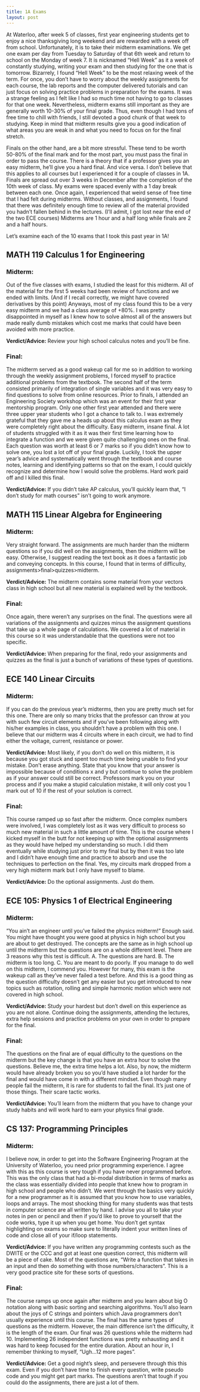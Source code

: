 ```yaml
---
title: 1A Exams
layout: post
---
```


At Waterloo, after week 5 of classes, first year engineering students get to enjoy a nice thanksgiving long weekend and are rewarded with a week off from school. Unfortunately, it is to take their midterm examinations. We get one exam per day from Tuesday to Saturday of that 6th week and return to school on the Monday of week 7. It is nicknamed “Hell Week” as it a week of constantly studying, writing your exam and then studying for the one that is tomorrow. Bizarrely, I found “Hell Week” to be the most relaxing week of the term. For once, you don’t have to worry about the weekly assignments for each course, the lab reports and the computer delivered tutorials and can just focus on solving practice problems in preparation for the exams. It was a strange feeling as I felt like I had so much time not having to go to classes for that one week. Nevertheless, midterm exams still important as they are generally worth 10-30% of your final grade. Thus, even though I had tons of free time to chill with friends, I still devoted a good chunk of that week to studying. Keep in mind that midterm results give you a good indication of what areas you are weak in and what you need to focus on for the final stretch.

Finals on the other hand, are a bit more stressful. These tend to be worth 50-80% of the final mark and for the most part, you must pass the final in order to pass the course. There is a theory that if a professor gives you an easy midterm, he’ll give you a hard final. And vice versa. I don’t believe that this applies to all courses but I experienced it for a couple of classes in 1A. Finals are spread out over 3 weeks in December after the completion of the 10th week of class. My exams were spaced evenly with a 1 day break between each one. Once again, I experienced that weird sense of free time that I had felt during midterms. Without classes, and assignments, I found that there was definitely enough time to review all of the material provided you hadn’t fallen behind in the lectures. (I’ll admit, I got lost near the end of the two ECE courses)
Midterms are 1 hour and a half long while finals are 2 and a half hours.


Let’s examine each of the 10 exams that I took this past year in 1A!

## MATH 119 Calculus 1 for Engineering

### Midterm:
Out of the five classes with exams, I studied the least for this midterm. All of the material for the first 5 weeks had been review of functions and we ended with limits. (And if I recall correctly, we might have covered derivatives by this point) Anyways, most of my class found this to be a very easy midterm and we had a class average of +80%.  I was pretty disappointed in myself as I knew how to solve almost all of the answers but made really dumb mistakes which cost me marks that could have been avoided with more practice.

**Verdict/Advice:** Review your high school calculus notes and you’ll be fine.

### Final:
The midterm served as a good wakeup call for me so in addition to working through the weekly assignment problems, I forced myself to practice additional problems from the textbook. The second half of the term consisted primarily of integration of single variables and it was very easy to find questions to solve from online resources. Prior to finals, I attended an Engineering Society workshop which was an event for their first year mentorship program. Only one other first year attended and there were three upper year students who I got a chance to talk to. I was extremely grateful that they gave me a heads up about this calculus exam as they were completely right about the difficulty. Easy midterm, insane final. A lot of students struggled with it as it was their first time learning how to integrate a function and we were given quite challenging ones on the final. Each question was worth at least 6 or 7 marks so if you didn’t know how to solve one, you lost a lot off of your final grade. Luckily, I took the upper year’s advice and systematically went through the textbook and course notes, learning and identifying patterns so that on the exam, I could quickly recognize and determine how I would solve the problems. Hard work paid off and I killed this final.

**Verdict/Advice:**  If you didn’t take AP calculus, you’ll quickly learn that, “I don’t study for math courses” isn’t going to work anymore.

## MATH 115 Linear Algebra for Engineering

### Midterm:
Very straight forward. The assignments are much harder than the midterm questions so if you did well on the assignments, then the midterm will be easy. Otherwise, I suggest reading the text book as it does a fantastic job and conveying concepts. In this course, I found that in terms of difficulty, assignments>final>quizzes>midterm.

**Verdict/Advice:**  The midterm contains some material from your vectors class in high school but all new material is explained well by the textbook.

### Final:
Once again, there weren’t any surprises on the final. The questions were all variations of the assignments and quizzes minus the assignment questions that take up a whole page of calculations. We covered a lot of material in this course so it was understandable that the questions were not too specific.

**Verdict/Advice:**  When preparing for the final, redo your assignments and quizzes as the final is just a bunch of variations of these types of questions.

## ECE 140 Linear Circuits

### Midterm:
If you can do the previous year’s midterms, then you are pretty much set for this one. There are only so many tricks that the professor can throw at you with such few circuit elements and if you’ve been following along with his/her examples in class, you shouldn’t have a problem with this one. I believe that our midterm was 4 circuits where in each circuit, we had to find either the voltage, current, resistance or power.

**Verdict/Advice:** Most likely, if you don’t do well on this midterm, it is because you got stuck and spent too much time being unable to find your mistake. Don’t erase anything. State that you know that your answer is impossible because of conditions x and y but continue to solve the problem as if your answer could still be correct. Professors mark you on your process and if you make a stupid calculation mistake, it will only cost you 1 mark out of 10 if the rest of your solution is correct.

### Final:
This course ramped up so fast after the midterm. Once complex numbers were involved, I was completely lost as it was very difficult to process so much new material in such a little amount of time. This is the course where I kicked myself in the butt for not keeping up with the optional assignments as they would have helped my understanding so much. I did them eventually while studying just prior to my final but by then it was too late and I didn’t have enough time and practice to absorb and use the techniques to perfection on the final. Yes, my circuits mark dropped from a very high midterm mark but I only have myself to blame.

**Verdict/Advice:**  Do the optional assignments. Just do them.

## ECE 105: Physics 1 of Electrical Engineering

### Midterm:
“You ain’t an engineer until you’ve failed the physics midterm!” Enough said. You might have thought you were good at physics in high school but you are about to get destroyed. The concepts are the same as in high school up until the midterm but the questions are on a whole different level.  There are 3 reasons why this test is difficult.
A.  The questions are hard.
B.  The midterm is too long.
C.  You are meant to do poorly.
If you manage to do well on this midterm, I commend you. However for many, this exam is the wakeup call as they’ve never failed a test before. And this is a good thing as the question difficulty doesn’t get any easier but you get introduced to new topics such as rotation, rolling and simple harmonic motion which were not covered in high school.

**Verdict/Advice:**  Study your hardest but don’t dwell on this experience as you are not alone. Continue doing the assignments, attending the lectures, extra help sessions and practice problems on your own in order to prepare for the final.

### Final:
The questions on the final are of equal difficulty to the questions on the midterm but the key change is that you have an extra hour to solve the questions. Believe me, the extra time helps a lot. Also, by now, the midterm would have already broken you so you’d have studied a lot harder for the final and would have come in with a different mindset. Even though many people fail the midterm, it is rare for students to fail the final. It’s just one of those things. Their scare tactic works.

**Verdict/Advice:** You’ll learn from the midterm that you have to change your study habits and will work hard to earn your physics final grade.

## CS 137: Programming Principles

### Midterm:
I believe now, in order to get into the Software Engineering Program at the University of Waterloo, you need prior programming experience. I agree with this as this course is very tough if you have never programmed before. This was the only class that had a bi-modal distribution in terms of marks as the class was essentially divided into people that knew how to program in high school and people who didn’t. We went through the basics very quickly for a new programmer as it is assumed that you know how to use variables, loops and arrays. The most shocking thing for many students was that tests in computer science are all written by hand. I advise you all to take your notes in pen or pencil and then if you’d like to prove to yourself that the code works, type it up when you get home. You don’t get syntax highlighting on exams so make sure to literally indent your written lines of code and close all of your if/loop statements.

**Verdict/Advice:** If you have written any programming contests such as the DWITE or the CCC and got at least one question correct, this midterm will be a piece of cake. Most of the questions are, “Write a function that takes in an input and then do something with those numbers/characters”. This is a very good practice site for these sorts of questions.

### Final:
The course ramps up once again after midterm and you learn about big O notation along with basic sorting and searching algorithms. You’ll also learn about the joys of C strings and pointers which Java programmers don’t usually experience until this course. The final has the same types of questions as the midterm. However, the main difference isn’t the difficulty, it is the length of the exam. Our final was 26 questions while the midterm had 10. Implementing 26 independent functions was pretty exhausting and it was hard to keep focused for the entire duration. About an hour in, I remember thinking to myself, “Ugh…12 more pages”.

**Verdict/Advice:** Get a good night’s sleep, and persevere through this this exam. Even if you don’t have time to finish every question, write pseudo code and you might get part marks. The questions aren’t that tough if you could do the assignments, there are just a lot of them.
